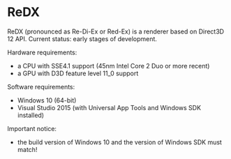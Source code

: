 # ReDX
ReDX (pronounced as Re-Di-Ex or Red-Ex) is a renderer based on Direct3D 12 API.
Current status: early stages of development.

Hardware requirements:
* a CPU with SSE4.1 support (45nm Intel Core 2 Duo or more recent)
* a GPU with D3D feature level 11_0 support

Software requirements:
* Windows 10 (64-bit)
* Visual Studio 2015 (with Universal App Tools and Windows SDK installed)

Important notice:
* the build version of Windows 10 and the version of Windows SDK must match!
